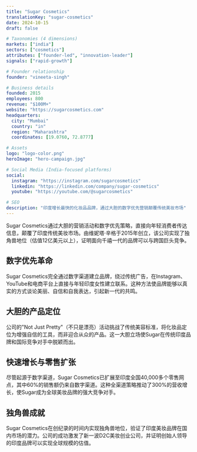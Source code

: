 ```yaml
---
title: "Sugar Cosmetics"
translationKey: "sugar-cosmetics"
date: 2024-10-15
draft: false

# Taxonomies (4 dimensions)
markets: ["india"]
sectors: ["cosmetics"]
attributes: ["founder-led", "innovation-leader"]
signals: ["rapid-growth"]

# Founder relationship
founder: "vineeta-singh"

# Business details
founded: 2015
employees: 800
revenue: "$100M+"
website: "https://sugarcosmetics.com"
headquarters:
  city: "Mumbai"
  country: "in"
  region: "Maharashtra"
  coordinates: [19.0760, 72.8777]

# Assets
logo: "logo-color.png"
heroImage: "hero-campaign.jpg"

# Social Media (India-focused platforms)
social:
  instagram: "https://instagram.com/sugarcosmetics"
  linkedin: "https://linkedin.com/company/sugar-cosmetics"
  youtube: "https://youtube.com/@sugarcosmetics"

# SEO
description: "印度增长最快的化妆品品牌，通过大胆的数字优先营销颠覆传统美妆市场"
---
```


Sugar Cosmetics通过大胆的营销活动和数字优先策略，直接向年轻消费者传达信息，颠覆了印度传统美妆市场。由维妮塔·辛格于2015年创立，该公司实现了独角兽地位（估值12亿美元以上），证明面向千禧一代的品牌可以与跨国巨头竞争。

## 数字优先革命

Sugar Cosmetics完全通过数字渠道建立品牌，绕过传统广告，在Instagram、YouTube和电商平台上直接与年轻印度女性建立联系。这种方法使品牌能够以真实的方式谈论美丽、自信和自我表达，引起新一代的共鸣。

## 大胆的产品定位

公司的"Not Just Pretty"（不只是漂亮）活动挑战了传统美容标准，将化妆品定位为增强自信的工具，而非迎合从众的产品。这一大胆立场使Sugar在传统印度品牌和国际竞争对手中脱颖而出。

## 快速增长与零售扩张

尽管起源于数字渠道，Sugar Cosmetics已扩展至印度全国40,000多个零售网点，其中60%的销售额仍来自数字渠道。这种全渠道策略推动了300%的营收增长，使Sugar成为全球美妆品牌的强大竞争对手。

## 独角兽成就

Sugar Cosmetics在创纪录的时间内实现独角兽地位，验证了印度美妆品牌在国内市场的潜力。公司的成功激发了新一波D2C美妆创业公司，并证明创始人领导的印度品牌可以实现全球规模的估值。
